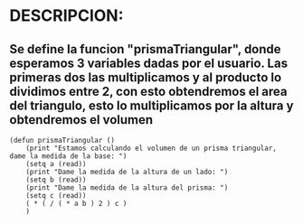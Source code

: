 # DESCRIPCION:
## Se define la funcion "prismaTriangular", donde esperamos 3 variables dadas por el usuario. Las primeras dos las multiplicamos y al producto lo dividimos entre 2, con esto obtendremos el area del triangulo, esto lo multiplicamos por la altura y obtendremos el volumen
~~~
(defun prismaTriangular ()
	(print "Estamos calculando el volumen de un prisma triangular, dame la medida de la base: ")
	(setq a (read))
    (print "Dame la medida de la altura de un lado: ")
	(setq b (read))
    (print "Dame la medida de la altura del prisma: ")
	(setq c (read))
	( * ( / ( * a b ) 2 ) c )
	)
~~~
	
